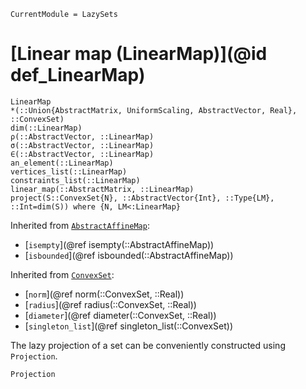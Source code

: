 ```@meta
CurrentModule = LazySets
```

# [Linear map (LinearMap)](@id def_LinearMap)

```@docs
LinearMap
*(::Union{AbstractMatrix, UniformScaling, AbstractVector, Real}, ::ConvexSet)
dim(::LinearMap)
ρ(::AbstractVector, ::LinearMap)
σ(::AbstractVector, ::LinearMap)
∈(::AbstractVector, ::LinearMap)
an_element(::LinearMap)
vertices_list(::LinearMap)
constraints_list(::LinearMap)
linear_map(::AbstractMatrix, ::LinearMap)
project(S::ConvexSet{N}, ::AbstractVector{Int}, ::Type{LM}, ::Int=dim(S)) where {N, LM<:LinearMap}
```
Inherited from [`AbstractAffineMap`](@ref):
* [`isempty`](@ref isempty(::AbstractAffineMap))
* [`isbounded`](@ref isbounded(::AbstractAffineMap))

Inherited from [`ConvexSet`](@ref):
* [`norm`](@ref norm(::ConvexSet, ::Real))
* [`radius`](@ref radius(::ConvexSet, ::Real))
* [`diameter`](@ref diameter(::ConvexSet, ::Real))
* [`singleton_list`](@ref singleton_list(::ConvexSet))

The lazy projection of a set can be conveniently constructed using `Projection`.

```@docs
Projection
```
